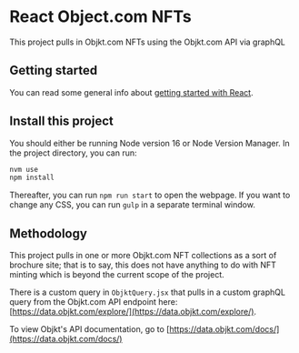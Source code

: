 # React Object.com NFTs

This project pulls in Objkt.com NFTs using the Objkt.com API via graphQL

## Getting started

You can read some general info about [getting started with React](React-README.md).

## Install this project

You should either be running Node version 16 or Node Version Manager. In the project directory, you can run:

```bash
nvm use
npm install
```

Thereafter, you can run `npm run start` to open the webpage. If you want to change any CSS, you can run `gulp` in a separate terminal window.

## Methodology

This project pulls in one or more Objkt.com NFT collections as a sort of brochure site; that is to say, this does not have anything to do with NFT minting which is beyond the current scope of the project.

There is a custom query in `ObjktQuery.jsx` that pulls in a custom graphQL query from the Objkt.com API endpoint here: [https://data.objkt.com/explore/](https://data.objkt.com/explore/).

To view Objkt's API documentation, go to [https://data.objkt.com/docs/](https://data.objkt.com/docs/)
